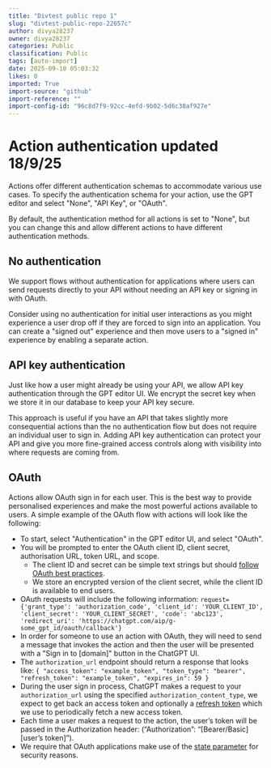 ```yaml
---
title: "Divtest public repo 1"
slug: "divtest-public-repo-22657c"
author: divya28237
owner: divya28237
categories: Public
classification: Public
tags: [auto-import]
date: 2025-09-18 05:03:32
likes: 0
imported: True 
import-source: "github"
import-reference: ""
import-config-id: "96c8d7f9-92cc-4efd-9b02-5d6c38af927e"
---
```


# Action authentication updated 18/9/25

Actions offer different authentication schemas to accommodate various use cases. To specify the authentication schema for your action, use the GPT editor and select "None", "API Key", or "OAuth".

By default, the authentication method for all actions is set to "None", but you can change this and allow different actions to have different authentication methods.

## No authentication

We support flows without authentication for applications where users can send requests directly to your API without needing an API key or signing in with OAuth.

Consider using no authentication for initial user interactions as you might experience a user drop off if they are forced to sign into an application. You can create a "signed out" experience and then move users to a "signed in" experience by enabling a separate action.

## API key authentication

Just like how a user might already be using your API, we allow API key authentication through the GPT editor UI. We encrypt the secret key when we store it in our database to keep your API key secure.

This approach is useful if you have an API that takes slightly more consequential actions than the no authentication flow but does not require an individual user to sign in. Adding API key authentication can protect your API and give you more fine-grained access controls along with visibility into where requests are coming from.

## OAuth

Actions allow OAuth sign in for each user. This is the best way to provide personalised experiences and make the most powerful actions available to users. A simple example of the OAuth flow with actions will look like the following:

- To start, select "Authentication" in the GPT editor UI, and select "OAuth".
- You will be prompted to enter the OAuth client ID, client secret, authorisation URL, token URL, and scope.
  - The client ID and secret can be simple text strings but should [follow OAuth best practices](https://www.oauth.com/oauth2-servers/client-registration/client-id-secret/).
  - We store an encrypted version of the client secret, while the client ID is available to end users.
- OAuth requests will include the following information: `request={'grant_type': 'authorization_code', 'client_id': 'YOUR_CLIENT_ID', 'client_secret': 'YOUR_CLIENT_SECRET', 'code': 'abc123', 'redirect_uri': 'https://chatgpt.com/aip/g-some_gpt_id/oauth/callback'}`
- In order for someone to use an action with OAuth, they will need to send a message that invokes the action and then the user will be presented with a "Sign in to [domain]" button in the ChatGPT UI.
- The `authorization_url` endpoint should return a response that looks like:
  `{ "access_token": "example_token", "token_type": "bearer", "refresh_token": "example_token", "expires_in": 59 }`
- During the user sign in process, ChatGPT makes a request to your `authorization_url` using the specified `authorization_content_type`, we expect to get back an access token and optionally a [refresh token](https://auth0.com/learn/refresh-tokens) which we use to periodically fetch a new access token.
- Each time a user makes a request to the action, the user’s token will be passed in the Authorization header: (“Authorization”: “[Bearer/Basic] [user’s token]”).
- We require that OAuth applications make use of the [state parameter](https://auth0.com/docs/secure/attack-protection/state-parameters#set-and-compare-state-parameter-values) for security reasons.